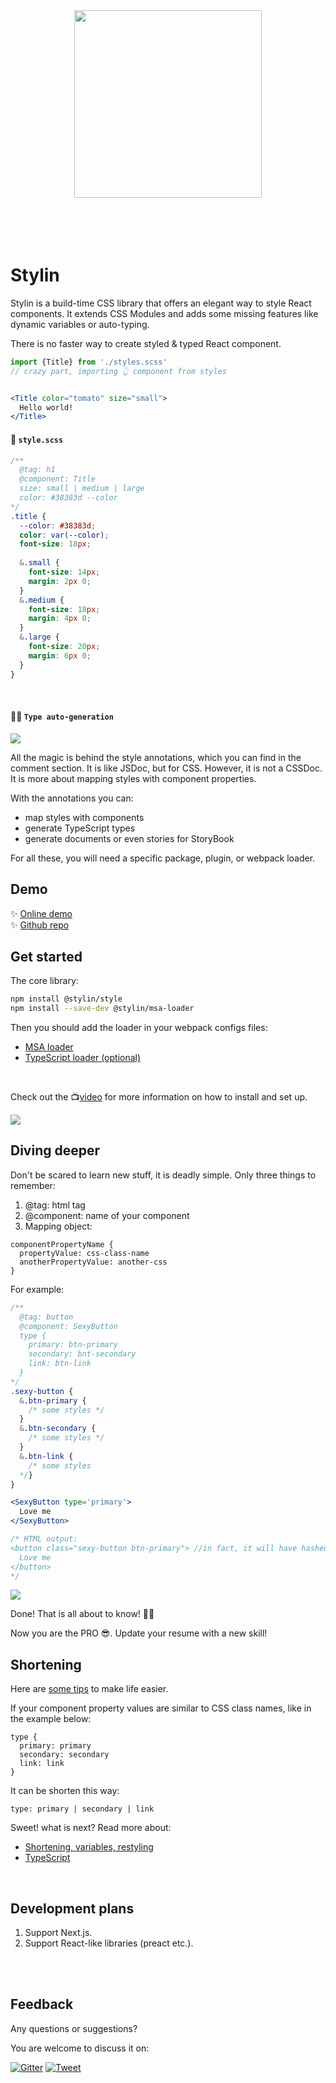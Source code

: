 <div align="center">
  <img src="./be-easy.png" width="300px">
</div>
<br/>
<br/>
<br/>
<br/>

# Stylin
Stylin is a build-time CSS library that offers an elegant way to style React components. It extends CSS Modules and adds some missing features like dynamic variables or auto-typing.

There is no faster way to create styled & typed React component.

```jsx
import {Title} from './styles.scss'
// crazy part, importing 👆 component from styles


<Title color="tomato" size="small">
  Hello world!
</Title>
```

#### 💅 `style.scss`
```scss
/**
  @tag: h1
  @component: Title
  size: small | medium | large
  color: #38383d --color
*/
.title {
  --color: #38383d;
  color: var(--color);
  font-size: 18px;
  
  &.small {
    font-size: 14px;
    margin: 2px 0;
  }
  &.medium {
    font-size: 18px;
    margin: 4px 0;
  }
  &.large {
    font-size: 20px;
    margin: 6px 0;
  }
}
```
<br/>

#### 🧙‍♂️ `Type auto-generation`
<img src="./packages/ts-loader/typing-support.gif"/>
<br/>

All the magic is behind the style annotations, which you can find in the comment section. It is like JSDoc, but for CSS. However, it is not a CSSDoc. It is more about mapping styles with component properties. 

With the annotations you can:
 - map styles with components
 - generate TypeScript types
 - generate documents or even stories for StoryBook

For all these, you will need a specific package, plugin, or webpack loader.
<br/>

## Demo
✨ [Online demo](https://codesandbox.io/s/github/sultan99/cards/tree/main)<br/>
✨ [Github repo](https://github.com/sultan99/cards)
<br/>

## Get started
The core library:
```sh
npm install @stylin/style
npm install --save-dev @stylin/msa-loader
```

Then you should add the loader in your webpack configs files:
 - [MSA loader](./packages/msa-loader/README.md)
 - [TypeScript loader (optional)](./packages/ts-loader/README.md)
<br/>

Check out the 📺[video](https://www.youtube.com/watch?v=XF4vBx-ImzE) for more information on how to install and set up.

[<img src="./install-setup.gif"/>](https://www.youtube.com/watch?v=XF4vBx-ImzE)
<br/>

## Diving deeper

Don't be scared to learn new stuff, it is deadly simple. Only three things to remember:
1) @tag: html tag
2) @component: name of your component
3) Mapping object:

```
componentPropertyName {
  propertyValue: css-class-name
  anotherPropertyValue: another-css
}
```

For example:
```scss
/**
  @tag: button
  @component: SexyButton
  type {
    primary: btn-primary
    secondary: bnt-secondary
    link: btn-link
  }
*/
.sexy-button {
  &.btn-primary { 
    /* some styles */
  }
  &.btn-secondary { 
    /* some styles */
  }
  &.btn-link { 
    /* some styles 
  */}
}
```

```jsx
<SexyButton type='primary'>
  Love me
</SexyButton>

/* HTML output:
<button class="sexy-button btn-primary"> //in fact, it will have hashed css class names
  Love me
</button>
*/
```

<img src="./packages/style/msa-demo.gif"/>
<br/>

Done! That is all about to know! 🎉🥳

Now you are the PRO 😎. Update your resume with a new skill!
<br/>

## Shortening
Here are [some tips](./packages/style/README.md) to make life easier. 

If your component property values are similar to CSS class names, like in the example below:

```
type {
  primary: primary
  secondary: secondary
  link: link
}
```

It can be shorten this way:

```
type: primary | secondary | link
```

Sweet! what is next? Read more about:
 - [Shortening, variables, restyling](./packages/style/README.md)
 - [TypeScript](./packages/ts-loader/README.md)
<br/>

## Development plans
1) Support Next.js.
2) Support React-like libraries (preact etc.).
<br/>
<br/>

## Feedback
Any questions or suggestions?

You are welcome to discuss it on:

[![Gitter](https://badges.gitter.im/react-on-lambda/community.svg)](https://gitter.im/stylin-js/community?utm_source=badge&utm_medium=badge&utm_campaign=pr-badge)
[![Tweet](https://img.shields.io/twitter/url/http/shields.io.svg?style=social)](http://twitter.com/share?text=There%20is%20no%20faster%20way%20to%20create%20styled%20and%20typed%20React%20components:%20&url=https://sultan99.github.io/stylin&hashtags=css,react,javascript)





